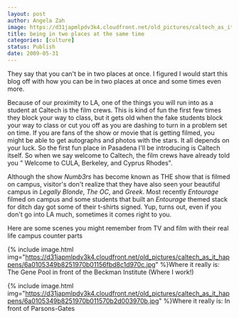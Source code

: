 ```yaml
---
layout: post
author: Angela Zah
image: https://d31japmlpdv3k4.cloudfront.net/old_pictures/caltech_as_it_happens/6a0105349b8251970b011570b2cebc970b.jpg
title: being in two places at the same time
categories: [culture]
status: Publish
date: 2009-05-31
---
```


They say that you can't be in two places at once. I figured I would start this blog off with how you can be in two places at once and some times even more.

Because of our proximity to LA, one of the things you will run into as a student at Caltech is the film crews. This is kind of fun the first few times they block your way to class, but it gets old when the fake students block your way to class or cut you off as you are dashing to turn in a problem set on time. If you are fans of the show or movie that is getting filmed, you might be able to get autographs and photos with the stars. It all depends on your luck. So the first fun place in Pasadena I'll be introducing is Caltech itself. So when we say welcome to Caltech, the film crews have already told you " Welcome to CULA, Berkeley, and Cyprus Rhodes".

Although the show *Numb3rs* has become known as THE show that is filmed on campus, visitor's don't realize that they have also seen your beautiful campus in *Legally Blonde*, *The OC*, and *Greek*. Most recently *Entourage* filmed on campus and some students that built an *Entourage* themed stack for ditch day got some of their t-shirts signed. Yup, turns out, even if you don't go into LA much, sometimes it comes right to you.

Here are some scenes you might remember from TV and film with their real life campus counter parts


{% include image.html img="https://d31japmlpdv3k4.cloudfront.net/old_pictures/caltech_as_it_happens/6a0105349b8251970b01156fbd8c1d970c.jpg" %}Where it really is: The Gene Pool in front of the Beckman Institute (Where I work!)

{% include image.html img="https://d31japmlpdv3k4.cloudfront.net/old_pictures/caltech_as_it_happens/6a0105349b8251970b011570b2d003970b.jpg" %}Where it really is: In front of Parsons-Gates
